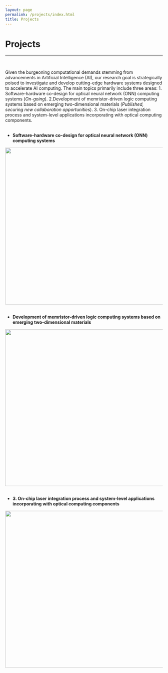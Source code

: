 ```yaml
---
layout: page
permalink: /projects/index.html
title: Projects
---
```


# Projects

---
<br>

Given the burgeoning computational demands stemming from advancements in Artificial Intelligence (AI), our research goal is strategically poised to investigate and develop cutting-edge hardware systems designed to accelerate AI computing. 
The main topics primarily include three areas: 1. Software-hardware co-design for optical neural network (ONN) computing systems (_On-going_). 2.Development of memristor-driven logic computing systems based on emerging two-dimensional materials (_Published, securing new collaboration opportunities_). 3. On-chip laser integration process and system-level applications incorporating with optical computing components.  
<br>

- **Software-hardware co-design for optical neural network (ONN) computing systems**

<img src="https://albert-canite.github.io/images/project1.png" class="floatpic_c" width="1000" height="500">

<br>

<br>


- **Development of memristor-driven logic computing systems based on emerging two-dimensional materials**

<img src="https://albert-canite.github.io/images/project2.png" class="floatpic_c" width="1000" height="500">

<br>

<br>

- **3. On-chip laser integration process and system-level applications incorporating with optical computing components**

<img src="https://albert-canite.github.io/images/project3.png" class="floatpic_c" width="1000" height="500">

<br>

<br>
